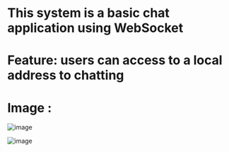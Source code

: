 # This system is a basic chat application using WebSocket
# Feature: users can access to a local address to chatting

# Image : 
![image](https://github.com/user-attachments/assets/8f40ef3f-04d7-4572-9f4d-1da6a67d51e4)

![image](https://github.com/user-attachments/assets/128eca87-0a13-4e29-a65a-704398efd84e)
